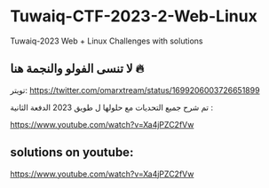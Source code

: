 # Tuwaiq-CTF-2023-2-Web-Linux
Tuwaiq-2023 Web + Linux Challenges with solutions




##  لا تنسى الفولو والنجمة هنا 🔥
تويتر: 
https://twitter.com/omarxtream/status/1699206003726651899


تم شرح جميع التحديات مع حلولها ل طويق 2023 الدفعة الثانية :

https://www.youtube.com/watch?v=Xa4jPZC2fVw
## solutions on youtube:
https://www.youtube.com/watch?v=Xa4jPZC2fVw

